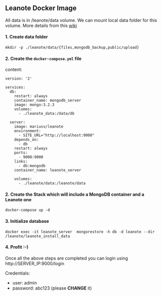## Leanote Docker Image
All data is in /leanote/data volume. We can mount local data folder for this volume.
More details from this [wiki](https://github.com/leanote/leanote/wiki)


#### 1. Create data folder

```
mkdir -p ./leanote/data/{files,mongodb_backup,public/upload}
```

#### 2. Create the `docker-compose.yml` file

content:
```
version: '2'

services:
  db:
    restart: always
    container_name: mongodb_server
    image: mongo:3.2.3
    volumes:
      - ./leanote_data:/data/db

  server:
    image: mariusv/leanote
    environment:
      - SITE_URL="http://localhost:9000"
    depends_on:
      - db
    restart: always
    ports:
      - 9000:9000
    links:
      - db:mongodb
    container_name: leanote_server

    volumes:
      - ./leanote/data:/leanote/data
```

#### 2. Create the Stack which will include a MongoDB container and a Leanote one

`docker-compose up -d`

#### 3. Initialize database

```
docker exec -it leanote_server  mongorestore -h db -d leanote --dir /leanote/leanote_install_data
```

#### 4. Profit :-)

Once all the above steps are completed you can login using http://SERVER_IP:9000/login 

Credentials:

 - user: admin 
 - password: abc123 (please **CHANGE** it)

